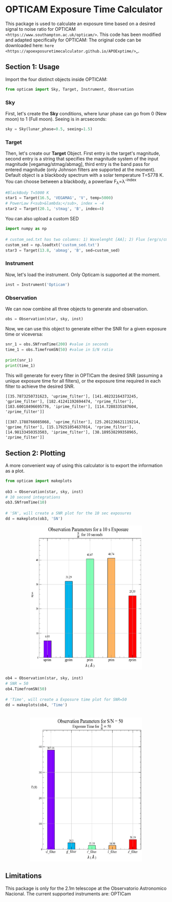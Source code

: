 OPTICAM Exposure Time Calculator
======
This package is used to calculate an exposure time based on a desired signal to noise ratio for OPTICAM `<https://www.southampton.ac.uk/opticam/>`. This code has been modified and adapted specifically for OPTICAM: The original code can be downloaded here: `here <https://apoexposuretimecalculator.github.io/APOExptime/>`_.


##  Section 1:  Usage
Import the four distinct objects inside OPTICAM:

```python
from opticam import Sky, Target, Instrument, Observation
```

### Sky
First, let's create the <strong>Sky</strong> conditions, where lunar phase can go from 0 (New moon) to 1 (Full moon). Seeing is in arcseconds:
```python
sky = Sky(lunar_phase=0.5, seeing=1.5)
```

### Target
Then, let's create our <strong>Target</strong> Object. First entry is the target's magnitude, second entry is a string that specifies the magnitude system of the input magnitude [vegamag/stmag/abmag], third entry is the band pass for entered magnitude (only Johnson filters are supported at the moment). Default object is a blackbody spectrum with a solar temperature T=5778 K. You can choose between a blackbody, a powerlaw F<sub>&lambda;</sub>&Proportional;&lambda;<sup>-index</sup>
```python
#BlackBody T=5000 K
star1 = Target(16.5, 'VEGAMAG', 'V', temp=5000)			
# PowerLaw F<sub>&lambda;</sub>, index = -4
star2 = Target(20.1, 'stmag', 'B', index=4)				
```

You can also upload a custom SED
```python
import numpy as np

# custom_sed.txt has two columns: 1) Wavelenght [AA]; 2) Flux [erg/s/cm^2/AA]
custom_sed = np.loadtxt('custom_sed.txt')				
star3 = Target(13.8, 'abmag', 'B', sed=custom_sed)	
```

### Instrument
Now, let's load the instrument. Only Opticam is supported at the moment.
```python
inst = Instrument('Opticam')
```

### Observation
We can now combine all three objects to generate and observation.
```python
obs = Observation(star, sky, inst)
```
Now, we can use this object to generate either the SNR for a given exposure time or viceversa:
```python
snr_1 = obs.SNfromTime(200) #value in seconds
time_1 = obs.TimefromSN(50) #value in S/N ratio

print(snr_1)
print(time_1)
```
This will generate for every filter in OPTICam the desired SNR (assuming a unique exposure time for all filters), or the exposure time required in each filter to achieve the desired SNR.
```
[[35.7873250731623, 'uprime_filter'], [141.40232164373245, 'gprime_filter'], [182.41241192694474, 'rprime_filter'], [183.60018496695776, 'iprime_filter'], [114.7288335187604, 'zprime_filter']]

[[387.1788766085068, 'uprime_filter'], [25.201236621119214, 'gprime_filter'], [15.179251054637014, 'rprime_filter'], [14.98133450353503, 'iprime_filter'], [38.189538299358965, 'zprime_filter']]
```

##  Section 2:  Plotting
A more convenient way of using this calculator is to export the information as a plot. 
```python
from opticam import makeplots

ob3 = Observation(star, sky, inst)
# 10 second integrations
ob3.SNfromTime(10)   					

# 'SN', will create a SNR plot for the 10 sec exposures
dd = makeplots(ob3, 'SN')				
```
<p align="middle">
 <img src="Examples/SN_plot.png" width="350" height="450" />
</p>

```python
ob4 = Observation(star, sky, inst)
# SNR = 50
ob4.TimefromSN(50)

# 'Time', will create a Exposure time plot for SNR=50
dd = makeplots(ob4, 'Time')					
											
```
<p align="middle">
 <img src="Examples/EXP_plot.png" width="350" height="450" />
</p>

Limitations
------------
This package is  only for the 2.1m telescope at the Observatorio Astronomico Nacional.
The current supported instruments are: OPTICam

